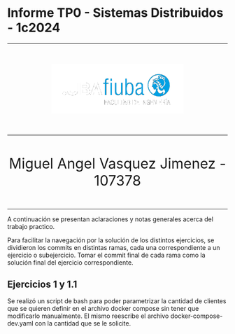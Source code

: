# Informe TP0 - Sistemas Distribuidos - 1c2024

---

<br>
<p align="center">
  <img src="https://raw.githubusercontent.com/MiguelV5/MiguelV5/main/misc/logofiubatransparent_partialwhite.png" width="60%"/>
</p>
<br>

---

<br>
<p align="center">
<font size="+3">
Miguel Angel Vasquez Jimenez - 107378
</font>
</p>
<br>

---

A continuación se presentan aclaraciones y notas generales acerca del trabajo practico.

Para facilitar la navegación por la solución de los distintos ejercicios, se dividieron los commits en distintas ramas, cada una correspondiente a un ejercicio o subejercicio. Tomar el commit final de cada rama como la solución final del ejercicio correspondiente.

## Ejercicios 1 y 1.1

Se realizó un script de bash para poder parametrizar la cantidad de clientes que se quieren definir en el archivo docker compose sin
tener que modificarlo manualmente.
El mismo reescribe el archivo docker-compose-dev.yaml con la cantidad que se le solicite. 
